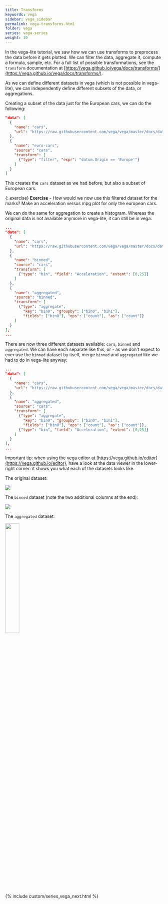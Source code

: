 ```yaml
---
title: Transforms
keywords: vega
sidebar: vega_sidebar
permalink: vega-transforms.html
folder: vega
series: vega-series
weight: 10
---
```


In the vega-lite tutorial, we saw how we can use transforms to preprocess the data before it gets plotted. We can filter the data, aggregate it, compute a formula, sample, etc. For a full list of possible transformations, see the `transform` documentation at [https://vega.github.io/vega/docs/transforms/](https://vega.github.io/vega/docs/transforms/).

As we can define different datasets in vega (which is not possible in vega-lite), we can independently define different subsets of the data, or aggregations.

Creating a subset of the data just for the European cars, we can do the following:

```json
"data": [
  {
    "name": "cars",
    "url": "https://raw.githubusercontent.com/vega/vega/master/docs/data/cars.json"
  },
  {
    "name": "euro-cars",
    "source": "cars",
    "transform": [
      {"type": "filter", "expr": "datum.Origin == 'Europe'"}
    ]
  }
]
```

This creates the `cars` dataset as we had before, but also a subset of European cars.

{:.exercise}
**Exercise** - How would we now use this filtered dataset for the marks? Make an acceleration versus mpg plot for only the european cars.

We can do the same for aggregation to create a histogram. Whereas the original data is not available anymore in vega-lite, it can still be in vega.

```json
...
"data": [
  {
    "name": "cars",
    "url": "https://raw.githubusercontent.com/vega/vega/master/docs/data/cars.json"
  },
  {
    "name": "binned",
    "source": "cars",
    "transform": [
      {"type": "bin", "field": "Acceleration", "extent": [0,25]}
    ]
  },
  {
    "name": "aggregated",
    "source": "binned",
    "transform": [
      {"type": "aggregate",
        "key": "bin0", "groupby": ["bin0", "bin1"],
        "fields": ["bin0"], "ops": ["count"], "as": ["count"]}
    ]
  }
],
...
```

There are now three different datasets available: `cars`, `binned` and `aggregated`. We can have each separate like this, or - as we don't expect to ever use the `binned` dataset by itself, merge `binned` and `aggregated` like we had to do in vega-lite anyway:

```json
...
"data": [
  {
    "name": "cars",
    "url": "https://raw.githubusercontent.com/vega/vega/master/docs/data/cars.json"
  },
  {
    "name": "aggregated",
    "source": "cars",
    "transform": [
      {"type": "aggregate",
        "key": "bin0", "groupby": ["bin0", "bin1"],
        "fields": ["bin0"], "ops": ["count"], "as": ["count"]},
      {"type": "bin", "field": "Acceleration", "extent": [0,25]}
    ]
  }
],
...
```

Important tip: when using the vega editor at [https://vega.github.io/editor](https://vega.github.io/editor), have a look at the data viewer in the lower-right corner: it shows you what each of the datasets looks like.

The original dataset:

<img src="{{ site.baseurl }}/assets/vega-dataviewer-cars.png"/>

The `binned` dataset (note the two additional columns at the end):

<img src="{{ site.baseurl }}/assets/vega-dataviewer-binned.png"/>

The `aggregated` dataset:

<img src="{{ site.baseurl }}/assets/vega-dataviewer-aggregated.png" width="30%"/>

{% include custom/series_vega_next.html %}
